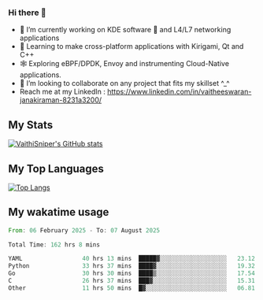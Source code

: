 ### Hi there 👋

- 🔭 I’m currently working on KDE software 💓 and L4/L7 networking applications 
- 📖 Learning to make cross-platform applications with Kirigami, Qt and C++
- 🕸️ Exploring eBPF/DPDK, Envoy and instrumenting Cloud-Native applications. 
- 👯 I’m looking to collaborate on any project that fits my skillset ^_^
- Reach me at my LinkedIn : https://www.linkedin.com/in/vaitheeswaran-janakiraman-8231a3200/

## My Stats
[![VaithiSniper's GitHub stats](https://github-readme-stats.vercel.app/api?username=VaithiSniper&hide=stars&theme=radical)](https://github.com/anuraghazra/github-readme-stats)

## My Top Languages

[![Top Langs](https://github-readme-stats.vercel.app/api/top-langs/?username=VaithiSniper&layout=compact)](https://github.com/anuraghazra/github-readme-stats)

## My wakatime usage

<!--START_SECTION:waka-->

```rust
From: 06 February 2025 - To: 07 August 2025

Total Time: 162 hrs 8 mins

YAML                 40 hrs 13 mins  █████▓░░░░░░░░░░░░░░░░░░░   23.12 %
Python               33 hrs 37 mins  ████▓░░░░░░░░░░░░░░░░░░░░   19.32 %
Go                   30 hrs 30 mins  ████▒░░░░░░░░░░░░░░░░░░░░   17.54 %
C                    26 hrs 37 mins  ███▓░░░░░░░░░░░░░░░░░░░░░   15.31 %
Other                11 hrs 50 mins  █▓░░░░░░░░░░░░░░░░░░░░░░░   06.81 %
```

<!--END_SECTION:waka-->
